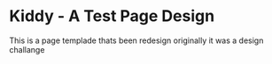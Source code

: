 # Kiddy - A Test Page Design 

This is a page templade thats been redesign originally it was a design challange
